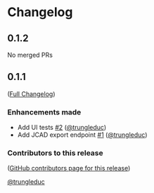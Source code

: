 # Changelog

<!-- <START NEW CHANGELOG ENTRY> -->

## 0.1.2

No merged PRs

<!-- <END NEW CHANGELOG ENTRY> -->

## 0.1.1

([Full Changelog](https://github.com/jupytercad/jupytercad-openvsp/compare/3d315ea515f0683be532a0953bc9ff009d01e05f...34b3dfe67933c28f479d71d39b64cc96de640ae9))

### Enhancements made

- Add UI tests [#2](https://github.com/jupytercad/jupytercad-openvsp/pull/2) ([@trungleduc](https://github.com/trungleduc))
- Add JCAD export endpoint [#1](https://github.com/jupytercad/jupytercad-openvsp/pull/1) ([@trungleduc](https://github.com/trungleduc))

### Contributors to this release

([GitHub contributors page for this release](https://github.com/jupytercad/jupytercad-openvsp/graphs/contributors?from=2024-04-29&to=2024-05-10&type=c))

[@trungleduc](https://github.com/search?q=repo%3Ajupytercad%2Fjupytercad-openvsp+involves%3Atrungleduc+updated%3A2024-04-29..2024-05-10&type=Issues)

